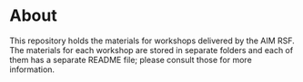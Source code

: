 # About
This repository holds the materials for workshops delivered by the AIM RSF.
The materials for each workshop are stored in separate folders and each of them has a separate README file; please consult those for more information.

